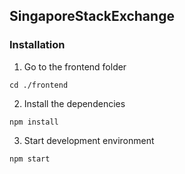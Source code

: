 ## SingaporeStackExchange

### Installation

1. Go to the frontend folder

```
cd ./frontend
```

2. Install the dependencies

```
npm install
```

3. Start development environment

```
npm start
```
